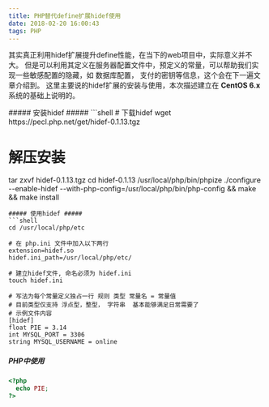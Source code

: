 ```yaml
---
title: PHP替代define扩展hidef使用
date: 2018-02-20 16:00:43
tags: PHP
---
```


<p>
 其实真正利用hidef扩展提升define性能，在当下的web项目中，实际意义并不大。
 但是可以利用其定义在服务器配置文件中，预定义的常量，可以帮助我们实现一些敏感配置的隐藏，如 数据库配置， 支付的密钥等信息，这个会在下一遍文章介绍到。
 这里主要说的hidef扩展的安装与使用，本次描述建立在 <b>CentOS 6.x</b> 系统的基础上说明的。
</p><!--more-->
##### 安装hidef #####
```shell
# 下载hidef
wget https://pecl.php.net/get/hidef-0.1.13.tgz

# 解压安装
tar zxvf hidef-0.1.13.tgz
cd hidef-0.1.13
/usr/local/php/bin/phpize
./configure --enable-hidef --with-php-config=/usr/local/php/bin/php-config && make && make install
```
##### 使用hidef #####
```shell
cd /usr/local/php/etc

# 在 php.ini 文件中加入以下两行
extension=hidef.so
hidef.ini_path=/usr/local/php/etc/

# 建立hidef文件, 命名必须为 hidef.ini
touch hidef.ini

# 写法为每个常量定义独占一行 规则 类型 常量名 = 常量值
# 目前类型仅支持 浮点型，整型， 字符串  基本能够满足日常需要了
# 示例文件内容
[hidef]
float PIE = 3.14
int MYSQL_PORT = 3306
string MYSQL_USERNAME = online
```

##### PHP中使用
```php
<?php
  echo PIE;
?>
```
